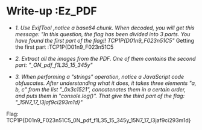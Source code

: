 # Write-up :Ez_PDF
* *1. Use ExifTool ,notice a base64 chunk. When decoded, you will get this message: "In this question, the flag has been divided into 3 parts. You have found the first part of the flag!! TCP1P{D01n9_F023n51C5"*
Getting the first part :TCP1P{D01n9_F023n51C5

* *2. Extract all the images from the PDF. One of them contains the second part: "_ON_pdf_f1L35_15_345y"*

* *3. When performing a "strings" operation, notice a JavaScript code obfuscates. After understanding what it does, it takes three elements "a, b, c" from the list "_0x3c1521", concatenates them in a certain order, and puts them in "console.log()". That give the third part of the flag: "_15N7_17_l3jaf9ci293m1d}"*

Flag: TCP1P{D01n9_F023n51C5_0N_pdf_f1L35_15_345y_15N7_17_l3jaf9ci293m1d}

